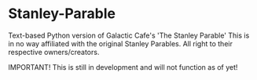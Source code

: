 # Stanley-Parable
Text-based Python version of Galactic Cafe's 'The Stanley Parable'
This is in no way affiliated with the original Stanley Parables.
All right to their respective owners/creators.

IMPORTANT!
This is still in development and will not function as of yet!
